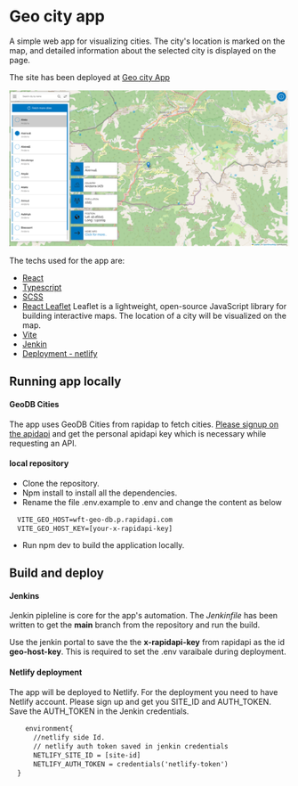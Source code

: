 # Geo city app

 A simple web app for visualizing cities. The city's location is marked on the map, and detailed information about the selected city is displayed on the page.

 The site has been deployed at [Geo city App](https://cool-croissant-3dce44.netlify.app/)

 ![Project Screenshot](public/screenshot.png)

 The techs used for the app are:
- [React](https://react.dev/) 
- [Typescript](https://www.typescriptlang.org/)
- [SCSS](https://sass-lang.com/)
- [React Leaflet](https://react-leaflet.js.org/)
    Leaflet is a lightweight, open-source JavaScript library for building interactive maps. The location of a city will be visualized on the map.
- [Vite](https://vite.dev/) 
- [Jenkin](https://www.jenkins.io/)
- [Deployment - netlify](https://www.netlify.com/)

## Running app locally

  #### GeoDB Cities
  The app uses GeoDB Cities from rapidap to fetch cities. [Please signup on the apidapi](https://rapidapi.com/wirefreethought/api/geodb-cities) and get the personal apidapi key which is necessary while requesting an API.

  #### local repository
- Clone the repository.
- Npm install to install all the dependencies.
- Rename the file .env.example to .env and change the content as below

```
  VITE_GEO_HOST=wft-geo-db.p.rapidapi.com
  VITE_GEO_HOST_KEY=[your-x-rapidapi-key]
```

  - Run npm dev to build the application locally.

## Build and deploy

  #### Jenkins
  Jenkin pipleline is core for the app's automation. The *Jenkinfile* has been written to get the **main** branch from the repository and run the build.

  Use the jenkin portal to save the the **x-rapidapi-key** from rapidapi as the id **geo-host-key**. This is required to set the .env varaibale during deployment.

  #### Netlify deployment
  The app will be deployed to Netlify. For the deployment you need to have Netlify account. Please sign up and get you SITE_ID and AUTH_TOKEN. Save the AUTH_TOKEN in the Jenkin credentials.

  ```
      environment{
        //netlify side Id.
        // netlify auth token saved in jenkin credentials
        NETLIFY_SITE_ID = [site-id]
        NETLIFY_AUTH_TOKEN = credentials('netlify-token')
    }
  ```